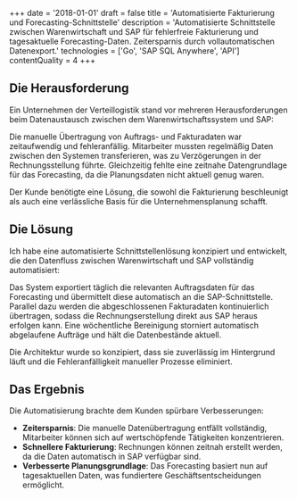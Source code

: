 +++
date = '2018-01-01'
draft = false
title = 'Automatisierte Fakturierung und Forecasting-Schnittstelle'
description = 'Automatisierte Schnittstelle zwischen Warenwirtschaft und SAP für fehlerfreie Fakturierung und tagesaktuelle Forecasting-Daten. Zeitersparnis durch vollautomatischen Datenexport.'
technologies = ['Go', 'SAP SQL Anywhere', 'API']
contentQuality = 4
+++

## Die Herausforderung

Ein Unternehmen der Verteillogistik stand vor mehreren Herausforderungen beim Datenaustausch zwischen dem Warenwirtschaftssystem und SAP:

Die manuelle Übertragung von Auftrags- und Fakturadaten war zeitaufwendig und fehleranfällig. Mitarbeiter mussten regelmäßig Daten zwischen den Systemen transferieren, was zu Verzögerungen in der Rechnungsstellung führte. Gleichzeitig fehlte eine zeitnahe Datengrundlage für das Forecasting, da die Planungsdaten nicht aktuell genug waren.

Der Kunde benötigte eine Lösung, die sowohl die Fakturierung beschleunigt als auch eine verlässliche Basis für die Unternehmensplanung schafft.

## Die Lösung

Ich habe eine automatisierte Schnittstellenlösung konzipiert und entwickelt, die den Datenfluss zwischen Warenwirtschaft und SAP vollständig automatisiert:

Das System exportiert täglich die relevanten Auftragsdaten für das Forecasting und übermittelt diese automatisch an die SAP-Schnittstelle. Parallel dazu werden die abgeschlossenen Fakturadaten kontinuierlich übertragen, sodass die Rechnungserstellung direkt aus SAP heraus erfolgen kann. Eine wöchentliche Bereinigung storniert automatisch abgelaufene Aufträge und hält die Datenbestände aktuell.

Die Architektur wurde so konzipiert, dass sie zuverlässig im Hintergrund läuft und die Fehleranfälligkeit manueller Prozesse eliminiert.

## Das Ergebnis

Die Automatisierung brachte dem Kunden spürbare Verbesserungen:

- **Zeitersparnis**: Die manuelle Datenübertragung entfällt vollständig, Mitarbeiter können sich auf wertschöpfende Tätigkeiten konzentrieren.
- **Schnellere Fakturierung**: Rechnungen können zeitnah erstellt werden, da die Daten automatisch in SAP verfügbar sind.
- **Verbesserte Planungsgrundlage**: Das Forecasting basiert nun auf tagesaktuellen Daten, was fundiertere Geschäftsentscheidungen ermöglicht.
